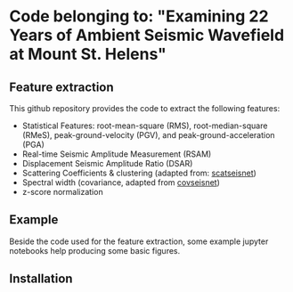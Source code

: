 # Code belonging to: "Examining 22 Years of Ambient Seismic Wavefield at Mount St. Helens"

## Feature extraction
This github repository provides the code to extract the following features:
- Statistical Features: root-mean-square (RMS), root-median-square (RMeS), peak-ground-velocity (PGV), and peak-ground-acceleration (PGA)
- Real-time Seismic Amplitude Measurement (RSAM)
- Displacement Seismic Amplitude Ratio (DSAR)
- Scattering Coefficients & clustering (adapted from: [scatseisnet](https://scatseisnet.readthedocs.io/en/latest/))
- Spectral width (covariance, adapted from [covseisnet](https://covseisnet.gricad-pages.univ-grenoble-alpes.fr/covseisnet/))
- z-score normalization

## Example
Beside the code used for the feature extraction, some example jupyter notebooks help producing some basic figures.

## Installation
